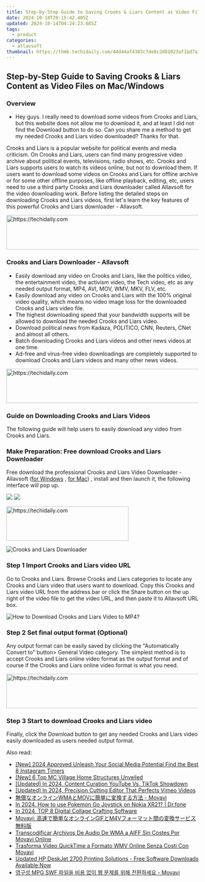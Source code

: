 ```yaml
---
title: Step-by-Step Guide to Saving Crooks & Liars Content as Video Files on Mac/Windows
date: 2024-10-10T20:15:42.405Z
updated: 2024-10-14T04:24:23.685Z
tags:
  - product
categories:
  - allavsoft
thumbnail: https://thmb.techidaily.com/44d44af4303c7de8c2d81023af1bd7a1796056772dd848c61266c864592a23af.jpg
---
```


## Step-by-Step Guide to Saving Crooks & Liars Content as Video Files on Mac/Windows

### Overview

* Hey guys. I really need to download some videos from Crooks and Liars, but this website does not allow me to download it, and at least I did not find the Download button to do so. Can you share me a method to get my needed Crooks and Liars video downloaded? Thanks for that.

Crooks and Liars is a popular website for political events and media criticism. On Crooks and Liars, users can find many progressive video archive about political events, televisions, radio shows, etc. Crooks and Liars supports users to watch its videos online, but not to download them. If users want to download some videos on Crooks and Liars for offline archive or for some other offline purposes, like offline playback, editing, etc, users need to use a third party Crooks and Liars downloader called Allavsoft for the video downloading work. Before listing the detailed steps on downloading Crooks and Liars videos, first let's learn the key features of this powerful Crooks and Liars downloader - Allavsoft.

<!-- affiliate ads begin -->
<a href="https://aligracehair.sjv.io/c/5597632/1902294/19272" target="_top" id="1902294">
  <img src="//a.impactradius-go.com/display-ad/19272-1902294" border="0" alt="https://techidaily.com" width="728" height="90"/>
</a>
<img height="0" width="0" src="https://aligracehair.sjv.io/i/5597632/1902294/19272" style="position:absolute;visibility:hidden;" border="0" />
<!-- affiliate ads end -->

### Crooks and Liars Downloader - Allavsoft

* Easily download any video on Crooks and Liars, like the politics video, the entertainment video, the activism video, the Tech video, etc as any needed output format, MP4, AVI, MOV, WMV, MKV, FLV, etc.
* Easily download any video on Crooks and Liars with the 100% original video quality, which means no video image loss for the downloaded Crooks and Liars video file.
* The highest downloading speed that your bandwidth supports will be allowed to download the needed Crooks and Liars video.
* Download political news from Kadaza, POLITICO, CNN, Reuters, CNet and almost all others.
* Batch downloading Crooks and Liars videos and other news videos at one time.
* Ad-free and virus-free video downloadings are completely supported to download Crooks and Liars videos and many other news videos.

<!-- affiliate ads begin -->
<a href="https://appsumo.8odi.net/c/5597632/2151864/7443" target="_top" id="2151864">
  <img src="//a.impactradius-go.com/display-ad/7443-2151864" border="0" alt="https://techidaily.com" width="600" height="90"/>
</a>
<img height="0" width="0" src="https://appsumo.8odi.net/i/5597632/2151864/7443" style="position:absolute;visibility:hidden;" border="0" />
<!-- affiliate ads end -->

### Guide on Downloading Crooks and Liars Videos

The following guide will help users to easily download any video from Crooks and Liars.

### Make Preparation: Free download Crooks and Liars Downloader

Free download the professional Crooks and Liars Video Downloader - Allavsoft ([for Windows](https://tools.techidaily.com/allavsoft/products/) , [for Mac](https://tools.techidaily.com/allavsoft/products/)) , install and then launch it, the following interface will pop up.

[![](https://www.allavsoft.com/how-to/../images/how-to/free-download-win.jpg)](https://tools.techidaily.com/allavsoft/products/) [![](https://www.allavsoft.com/how-to/../images/how-to/free-download-mac.jpg)](https://tools.techidaily.com/allavsoft/products/)

<!-- affiliate ads begin -->
<a href="https://wigfever.sjv.io/c/5597632/2014857/22899" target="_top" id="2014857">
  <img src="//a.impactradius-go.com/display-ad/22899-2014857" border="0" alt="https://techidaily.com" width="320" height="90"/>
</a>
<img height="0" width="0" src="https://wigfever.sjv.io/i/5597632/2014857/22899" style="position:absolute;visibility:hidden;" border="0" />
<!-- affiliate ads end -->

![Crooks and Liars Downloader](https://www.allavsoft.com/how-to/../images/allavsoft/screen-shot-600.jpg)

### Step 1 Import Crooks and Liars video URL

Go to Crooks and Liars. Browse Crooks and Liars categories to locate any Crooks and Liars video that users want to download. Copy this Crooks and Liars video URL from the address bar or click the Share button on the up right of the video file to get the video URL, and then paste it to Allavsoft URL box.

![How to Download Crooks and Liars Video to MP4?](https://www.allavsoft.com/how-to/../images/how-to/download-rtmp-video/download-rtmp-video.jpg)

### Step 2 Set final output format (Optional)

Any output format can be easily saved by clicking the "Automatically Convert to" button> General Video category. The simplest method is to accept Crooks and Liars online video format as the output format and of course if the Crooks and Liars online video format is what you need.

<!-- affiliate ads begin -->
<a href="https://aligracehair.sjv.io/c/5597632/2087267/19272" target="_top" id="2087267">
  <img src="//a.impactradius-go.com/display-ad/19272-2087267" border="0" alt="https://techidaily.com" width="728" height="90"/>
</a>
<img height="0" width="0" src="https://aligracehair.sjv.io/i/5597632/2087267/19272" style="position:absolute;visibility:hidden;" border="0" />
<!-- affiliate ads end -->

### Step 3 Start to download Crooks and Liars video

Finally, click the Download button to get any needed Crooks and Liars video easily downloaded as users needed output format.

<ins class="adsbygoogle"
     style="display:block"
     data-ad-format="autorelaxed"
     data-ad-client="ca-pub-7571918770474297"
     data-ad-slot="1223367746"></ins>

<ins class="adsbygoogle"
     style="display:block"
     data-ad-client="ca-pub-7571918770474297"
     data-ad-slot="8358498916"
     data-ad-format="auto"
     data-full-width-responsive="true"></ins>

<span class="atpl-alsoreadstyle">Also read:</span>
<div><ul>
<li><a href="https://instagram-videos.techidaily.com/new-2024-approved-unleash-your-social-media-potential-find-the-best-8-instagram-timers/"><u>[New] 2024 Approved Unleash Your Social Media Potential Find the Best 8 Instagram Timers</u></a></li>
<li><a href="https://video-capture.techidaily.com/new-6-top-mc-village-home-structures-unveiled/"><u>[New] 6 Top MC Village Home Structures Unveiled</u></a></li>
<li><a href="https://facebook-video-footage.techidaily.com/updated-in-2024-content-curation-youtube-vs-tiktok-showdown/"><u>[Updated] In 2024, Content Curation YouTube Vs. TikTok Showdown</u></a></li>
<li><a href="https://vimeo-videos.techidaily.com/updated-in-2024-precision-cutting-editor-that-perfects-vimeo-videos/"><u>[Updated] In 2024, Precision Cutting Editor That Perfects Vimeo Videos</u></a></li>
<li><a href="https://win-docs.techidaily.com/1726224175109-wmamov-movavi/"><u>無償なオンラインWMAとMOVに簡単に変換する方法 - Movavi</u></a></li>
<li><a href="https://android-pokemon-go.techidaily.com/in-2024-how-to-use-pokemon-go-joystick-on-nokia-xr21-drfone-by-drfone-virtual-android/"><u>In 2024, How to use Pokemon Go Joystick on Nokia XR21? | Dr.fone</u></a></li>
<li><a href="https://article-helps.techidaily.com/in-2024-top-8-digital-collage-crafting-software/"><u>In 2024, TOP 8 Digital Collage Crafting Software</u></a></li>
<li><a href="https://win-docs.techidaily.com/movavi-gifm4v/"><u>Movavi: 高速で簡単なオンラインGIFとM4Vフォーマット間の変換サービス無料版</u></a></li>
<li><a href="https://win-docs.techidaily.com/transcodificar-archivos-de-audio-de-wma-a-aiff-sin-costes-por-movavi-online/"><u>Transcodificar Archivos De Audio De WMA a AIFF Sin Costes Por Movavi Online</u></a></li>
<li><a href="https://win-docs.techidaily.com/trasforma-video-quicktime-a-formato-wmv-online-senza-costi-con-movavi/"><u>Trasforma Video QuickTime a Formato WMV Online Senza Costi Con Movavi</u></a></li>
<li><a href="https://hardware-updates.techidaily.com/updated-hp-deskjet-2700-printing-solutions-free-software-downloads-available-now/"><u>Updated HP DeskJet 2700 Printing Solutions - Free Software Downloads Available Now</u></a></li>
<li><a href="https://win-docs.techidaily.com/mpg-swf-movavi/"><u>영구성 MPG SWF 파일을 비용 없이 웹 문제를 위해 전환하세요 - Movavi</u></a></li>
</ul></div>

